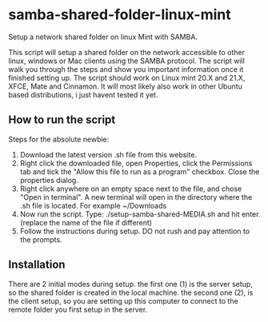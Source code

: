 # samba-shared-folder-linux-mint
Setup a network shared folder on linux Mint with SAMBA.

This script will setup a shared folder on the network accessible to other linux, windows or Mac clients using the SAMBA protocol.
The script will walk you through the steps and show you important information once it finished setting up.
The script should work on Linux mint 20.X and 21.X, XFCE, Mate and Cinnamon. It will most likely also work in other Ubuntu based distributions, i just havent tested it yet.


<h2>How to run the script</h2>
Steps for the absolute newbie: 

1. Download the latest version .sh file from this website.
2. Right click the downloaded file, open Properties, click the Permissions tab and tick the "Allow this file to run as a program" checkbox. Close the properties dialog.
3. Right click anywhere on an empty space next to the file, and chose "Open in terminal". A new terminal will open in the directory where the .sh file is located. For example ~/Downloads 
4. Now run the script. Type:
./setup-samba-shared-MEDIA.sh and hit enter. (replace the name of the file if different)
5. Follow the instructions during setup. DO not rush and pay attention to the prompts.

<h2>Installation</h2>
There are 2 initial modes during setup.
the first one (1) is the server setup, so the shared folder is created in the local machine.
the second one (2), is the client setup, so you are setting up this computer to connect to the remote folder you first setup in the server.
